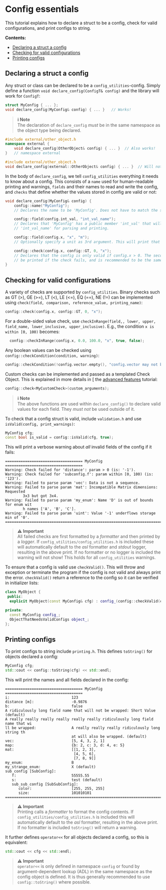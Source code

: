 # Config essentials

This tutorial explains how to declare a struct to be a config, check for valid configurations, and print configs to string.

**Contents:**
- [Declaring a struct a config](#declaring-a-struct-a-config)
- [Checking for valid configurations](#checking-for-valid-configurations)
- [Printing configs](#printing-configs)

## Declaring a struct a config
Any struct or class can be declared to be a `config_utilities`-config. Simply define a function `void declare_config(ConfigT& config)` and the library will work for `ConfigT`:

```c++
struct MyConfig { ... };
void declare_config(MyConfig& config) { ... }   // Works!
```

> **ℹ️ Note**<br>
> The declaration of `declare_config` *must* be in the same namespace as the object type being declared.

```c++
#include external/other_object.h
namespace external {
    void declare_config(OtherObject& config) { ... }  // Also works!
}   // namespace external
```
```c++
#include external/other_object.h
void declare_config(external::OtherObject& config) { ... }  // Will not work!
```

In the body of `declare_config`, we tell `config_utilities` everything it needs to know about a config. This consists of a `name` used for human-readable printing and warnings, `fields` and their names to read and write the config, and `checks` that define whether the values stored in config are valid or not:
```c++
void declare_config(MyConfig& config) {
    config::name("MyConfig");
    // Declares the name to be 'MyConfig'. Does not have to match the struct name but is recommended.

    config::field(config.int_val, "int_val_name");
    // Declares that 'MyConfig' has a public member 'int_val' that will be referred to as
    // 'int_val_name' for parsing and printing.

    config::field(config.x, "x", "m");
    // Optionally specify a unit as 3rd argument. This will print that x is in meters.

    config::check(config.x, config::GT, 0, "x");
    // Declares that the config is only valid if config.x > 0. The second "x" defines the name to
    // be printed if the check fails, and is recommended to be the same as the field name.
}
```

## Checking for valid configurations

A variety of checks are supported by `config_utilities`.
Binary checks such as GT (>), GE (>=), LT (<), LE (<=), EQ (==), NE (!=) can be implemented using `check(field, comparison, reference_value, printing_name)`:
```c++
config::check(config.x, config::GT, 0, "x");
```

For a double-sided value check, use `checkInRange(field,, lower, upper, field_name, lower_inclusive, upper_inclusive)`.
E.g., the condition `x is within [0, 100)` becomes:
```c++
  config::checkInRange(config.x, 0.0, 100.0, "x", true, false);
```

Any boolean values can be checked using `config::checkCondition(condition, warning)`:
```c++
config::checkCondition(!config.vector.empty(), "config.vector may not be empty");
```

Custom checks can be implemented and passed as a templated Check Object. This is explained in more details in [ the [advanced features](Advanced.md#adding-custom-checks) tutorial:
```c++
config::check<MyCustomCheck>(custom_arguments);
```

> **ℹ️ Note**<br>
> The above functions are used within `declare_config()` to declare valid values for each field. They *must not* be used outside of it.

To check that a config struct is valid, include `validation.h` and use `isValid(config, print_warnings)`:
```c++
MyConfig cfg;
const bool is_valid = config::isValid(cfg, true);
```
This will print a verbose warning about *all* invalid fields of the config if it fails:
```
=================================== MyConfig ===================================
Warning: Check failed for 'distance': param > 0 (is: '-1').
Warning: Check failed for 'subconfig.f': param within [0, 100) (is: '123').
Warning: Failed to parse param 'vec': Data is not a sequence.
Warning: Failed to parse param 'mat': Incompatible Matrix dimensions: Requested
        3x3 but got 3x4.
Warning: Failed to parse param 'my_enum': Name 'D' is out of bounds for enum wit
        h names ['A', 'B', 'C'].
Warning: Failed to parse param 'uint': Value '-1' underflows storage min of '0'.
================================================================================
```

> **⚠️ Important**<br>
> All failed checks are first formatted by a *formatter* and then printed by a *logger*. If `config_utilities/config_utilities.h` is included these will automatically default to the *asl* formatter and *stdout* logger, resulting in the above print. If no formatter or no logger is included the warning will not show! This holds for all `config_utilities` warnings.

To ensure that a config is valid use `checkValid()`. This will throw and exception or terminate the program if the config is not valid and always print the error.
`checkValid()` return a reference to the config so it can be verified in initializer lists:

```c++
class MyObject {
 public:
  explicit MyObject(const MyConfig& cfg) : config_(config::checkValid(cfg)), object_(config_) {}

private:
  const MyConfig config_;
  ObjectThatNeedsValidConfigs object_;
};
```


## Printing configs

To print configs to string include `printing.h`.
This defines `toString()` for objects declared a config:
```c++
MyConfig cfg;
std::cout << config::toString(cfg) << std::endl;
```

This will print the names and all fields declared in the config:
```
=================================== MyConfig ===================================
i:                            123
distance [m]:                 -0.9876
b:                            false
A ridiculously long field name that will not be wrapped: Short Value (default)
A really really really really really really ridiculously long field name that wi
ll be wrapped:                A really really really ridiculously long string th
                              at will also be wrapped. (default)
vec:                          [5, 4, 3, 2, 1]
map:                          {b: 2, c: 3, d: 4, e: 5}
mat:                          [[1, 2, 3],
                               [4, 5, 6],
                               [7, 8, 9]]
my_enum:                      B
my_strange_enum:              X (default)
sub_config [SubConfig]:
   f:                         55555.55
   s:                         test (default)
   sub_sub_config [SubSubConfig]:
      color:                  [255, 255, 255]
      size:                   101010101
================================================================================
```

> **⚠️ Important**<br>
> Printing calls a *formatter* to format the config contents. If `config_utilities/config_utilities.h` is included this will automatically default to the *asl* formatter, resulting in the above print. If no formatter is included `toString()` will return a warning.

It further defines `operator<<` for all objects declared a config, so this is equivalent:
```c++
std::cout << cfg << std::endl;
```

> **⚠️ Important**<br>
> `operator<<` is only defined in namespace `config` or found by argument-dependent lookup (ADL) in the same namespace as the config object is defined. It is thus generally recommended to use `config::toString()` where possible.
